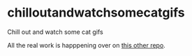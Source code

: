 chilloutandwatchsomecatgifs
===========================

Chill out and watch some cat gifs

All the real work is happpening over on [this other repo](https://github.com/chilloutandwatchsomecatgifs/chilloutandwatchsomecatgifs.github.io).
